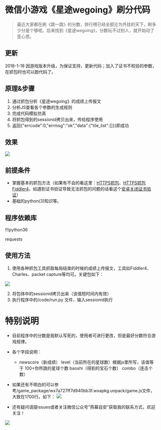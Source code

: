 # 微信小游戏《星途wegoing》刷分代码

> 最近大家都在刷《跳一跳》的分数，排行榜已经全部沦为外挂的天下，刷多少分是个够呢。后来找到《星途wegoing》，分数玩不过别人，就开始动了歪心思。

## 更新

2018-1-18 因游戏版本升级，为保证支持，更新代码；加入了证书不校验的参数，在抓包时也可以跑代码了。

## 原理&步骤

1. 通过抓包分析《星途wegoing》的成绩上传报文
2. 分析JS查看各个参数的生成规则
3. 完成代码模拟仿真
4. 将抓包得到的sessionid拷贝出来，传给程序使用
5. 返回{"errcode":0,"errmsg":"ok","data":{"tile_list":[]}}即成功

## 效果

![](https://github.com/Mocha-L/wechat_wegoing/blob/master/image/my_score.png)

## 前提条件
* 掌握基本的抓包方法（如果有不会的看这里：[HTTPS抓包](http://mp.weixin.qq.com/s/JxJWZk-uMMjLcLQFTQ7thA)、[HTTPS抓包Fiddler4](http://mp.weixin.qq.com/s/dwJCfcPLY2Nxf_R8O4R__A)，如遇到证书验证导致无法抓包的问题的话看这个[安卓关闭证书验证](https://mp.weixin.qq.com/s/vA7u2f8NXiDW--IU50e_cQ)）
* 基础的python(3)知识等。

## 程序依赖库
  !!!python36
  
  requests

## 使用方法

1. 使用各种抓包工具抓取每局结束的时候的成绩上传报文，工具如Fiddler4、Charles、packet capture等均可。关键包如下：

![](https://github.com/Mocha-L/wechat_wegoing/blob/master/image/packet.png)

2. 将包体中的sessionid拷贝出来（该值短时间内有效）
3. 执行程序中的/code/run.py 文件，输入sessionid执行

# 特别说明

* 目前程序中的分数是我默认写死的，使用者可进行更改，但是最好分数符合游戏规律。
* 各个字段说明：
    
    * newscore（新成绩） 
      level（当前所在的星球数）根据js里所写，该值等于 100+你所跳的星球个数 
      baoshi（得到的宝石个数）
      combo（连击个数）
* 如果还有不明白的可以参考/game_package/wx7a727ff7d940bb3f.wxapkg.unpack/game.js文件，大致在1700行。如下：
![](https://github.com/Mocha-L/wechat_wegoing/blob/master/image/gamejs.png)

* 还有疑问请提issues或者关注微信公众号“燕幕自安”获取我的联系方式，欢迎关注！

![](https://github.com/Mocha-L/Fitness_wxApp/blob/master/res/my_qr2.jpg)



